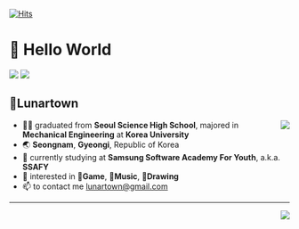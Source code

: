 [![Hits](https://hits.seeyoufarm.com/api/count/incr/badge.svg?url=https%3A%2F%2Fgithub.com%2Flunartown&count_bg=%2393BFCF&title_bg=%236096B4&icon=&icon_color=%23E7E7E7&title=hits&edge_flat=false)](https://hits.seeyoufarm.com)



# 👋 Hello World
<img src="https://img.shields.io/badge/-C++-00599C?style=flat&logo=Cplusplus&logoColor=white"> <img src="https://img.shields.io/badge/-JAVA-007396?style=flat&logo=OpenJDK&logoColor=white">

## 🌙Lunartown
<a href="https://github.com/lunartown/github-readme-stats"><img align='right' src="https://github-readme-stats.vercel.app/api?username=lunartown&count_private=true&theme=transparant&show_icons=true"></a>

- 👩‍🎓 graduated from **Seoul Science High School**, majored in **Mechanical Engineering** at **Korea University**
- 🌏 **Seongnam**, **Gyeongi**, Republic of Korea
- 🌱 currently studying at **Samsung Software Academy For Youth**, a.k.a. **SSAFY**
- 👀 interested in **👾Game**, **🎵Music**, **🎨Drawing**
- 📫 to contact me lunartown@gmail.com

---
<a href="https://solved.ac/lunartown/"><img align='right' src="http://mazassumnida.wtf/api/v2/generate_badge?boj=lunartown"/></a>


